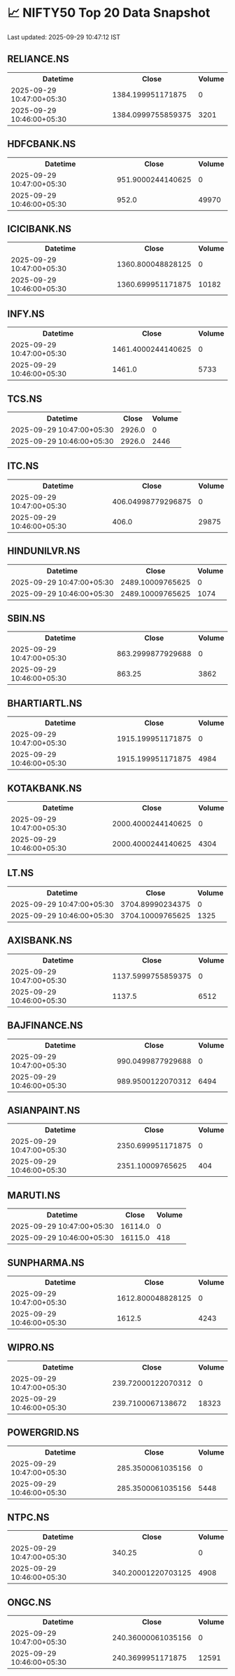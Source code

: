 # 📈 NIFTY50 Top 20 Data Snapshot

Last updated: 2025-09-29 10:47:12 IST

## RELIANCE.NS

<table>
  <tr><th>Datetime</th><th>Close</th><th>Volume</th></tr>
  <tr><td>2025-09-29 10:47:00+05:30</td><td>1384.199951171875</td><td>0</td></tr>
  <tr><td>2025-09-29 10:46:00+05:30</td><td>1384.0999755859375</td><td>3201</td></tr>
</table>

## HDFCBANK.NS

<table>
  <tr><th>Datetime</th><th>Close</th><th>Volume</th></tr>
  <tr><td>2025-09-29 10:47:00+05:30</td><td>951.9000244140625</td><td>0</td></tr>
  <tr><td>2025-09-29 10:46:00+05:30</td><td>952.0</td><td>49970</td></tr>
</table>

## ICICIBANK.NS

<table>
  <tr><th>Datetime</th><th>Close</th><th>Volume</th></tr>
  <tr><td>2025-09-29 10:47:00+05:30</td><td>1360.800048828125</td><td>0</td></tr>
  <tr><td>2025-09-29 10:46:00+05:30</td><td>1360.699951171875</td><td>10182</td></tr>
</table>

## INFY.NS

<table>
  <tr><th>Datetime</th><th>Close</th><th>Volume</th></tr>
  <tr><td>2025-09-29 10:47:00+05:30</td><td>1461.4000244140625</td><td>0</td></tr>
  <tr><td>2025-09-29 10:46:00+05:30</td><td>1461.0</td><td>5733</td></tr>
</table>

## TCS.NS

<table>
  <tr><th>Datetime</th><th>Close</th><th>Volume</th></tr>
  <tr><td>2025-09-29 10:47:00+05:30</td><td>2926.0</td><td>0</td></tr>
  <tr><td>2025-09-29 10:46:00+05:30</td><td>2926.0</td><td>2446</td></tr>
</table>

## ITC.NS

<table>
  <tr><th>Datetime</th><th>Close</th><th>Volume</th></tr>
  <tr><td>2025-09-29 10:47:00+05:30</td><td>406.04998779296875</td><td>0</td></tr>
  <tr><td>2025-09-29 10:46:00+05:30</td><td>406.0</td><td>29875</td></tr>
</table>

## HINDUNILVR.NS

<table>
  <tr><th>Datetime</th><th>Close</th><th>Volume</th></tr>
  <tr><td>2025-09-29 10:47:00+05:30</td><td>2489.10009765625</td><td>0</td></tr>
  <tr><td>2025-09-29 10:46:00+05:30</td><td>2489.10009765625</td><td>1074</td></tr>
</table>

## SBIN.NS

<table>
  <tr><th>Datetime</th><th>Close</th><th>Volume</th></tr>
  <tr><td>2025-09-29 10:47:00+05:30</td><td>863.2999877929688</td><td>0</td></tr>
  <tr><td>2025-09-29 10:46:00+05:30</td><td>863.25</td><td>3862</td></tr>
</table>

## BHARTIARTL.NS

<table>
  <tr><th>Datetime</th><th>Close</th><th>Volume</th></tr>
  <tr><td>2025-09-29 10:47:00+05:30</td><td>1915.199951171875</td><td>0</td></tr>
  <tr><td>2025-09-29 10:46:00+05:30</td><td>1915.199951171875</td><td>4984</td></tr>
</table>

## KOTAKBANK.NS

<table>
  <tr><th>Datetime</th><th>Close</th><th>Volume</th></tr>
  <tr><td>2025-09-29 10:47:00+05:30</td><td>2000.4000244140625</td><td>0</td></tr>
  <tr><td>2025-09-29 10:46:00+05:30</td><td>2000.4000244140625</td><td>4304</td></tr>
</table>

## LT.NS

<table>
  <tr><th>Datetime</th><th>Close</th><th>Volume</th></tr>
  <tr><td>2025-09-29 10:47:00+05:30</td><td>3704.89990234375</td><td>0</td></tr>
  <tr><td>2025-09-29 10:46:00+05:30</td><td>3704.10009765625</td><td>1325</td></tr>
</table>

## AXISBANK.NS

<table>
  <tr><th>Datetime</th><th>Close</th><th>Volume</th></tr>
  <tr><td>2025-09-29 10:47:00+05:30</td><td>1137.5999755859375</td><td>0</td></tr>
  <tr><td>2025-09-29 10:46:00+05:30</td><td>1137.5</td><td>6512</td></tr>
</table>

## BAJFINANCE.NS

<table>
  <tr><th>Datetime</th><th>Close</th><th>Volume</th></tr>
  <tr><td>2025-09-29 10:47:00+05:30</td><td>990.0499877929688</td><td>0</td></tr>
  <tr><td>2025-09-29 10:46:00+05:30</td><td>989.9500122070312</td><td>6494</td></tr>
</table>

## ASIANPAINT.NS

<table>
  <tr><th>Datetime</th><th>Close</th><th>Volume</th></tr>
  <tr><td>2025-09-29 10:47:00+05:30</td><td>2350.699951171875</td><td>0</td></tr>
  <tr><td>2025-09-29 10:46:00+05:30</td><td>2351.10009765625</td><td>404</td></tr>
</table>

## MARUTI.NS

<table>
  <tr><th>Datetime</th><th>Close</th><th>Volume</th></tr>
  <tr><td>2025-09-29 10:47:00+05:30</td><td>16114.0</td><td>0</td></tr>
  <tr><td>2025-09-29 10:46:00+05:30</td><td>16115.0</td><td>418</td></tr>
</table>

## SUNPHARMA.NS

<table>
  <tr><th>Datetime</th><th>Close</th><th>Volume</th></tr>
  <tr><td>2025-09-29 10:47:00+05:30</td><td>1612.800048828125</td><td>0</td></tr>
  <tr><td>2025-09-29 10:46:00+05:30</td><td>1612.5</td><td>4243</td></tr>
</table>

## WIPRO.NS

<table>
  <tr><th>Datetime</th><th>Close</th><th>Volume</th></tr>
  <tr><td>2025-09-29 10:47:00+05:30</td><td>239.72000122070312</td><td>0</td></tr>
  <tr><td>2025-09-29 10:46:00+05:30</td><td>239.7100067138672</td><td>18323</td></tr>
</table>

## POWERGRID.NS

<table>
  <tr><th>Datetime</th><th>Close</th><th>Volume</th></tr>
  <tr><td>2025-09-29 10:47:00+05:30</td><td>285.3500061035156</td><td>0</td></tr>
  <tr><td>2025-09-29 10:46:00+05:30</td><td>285.3500061035156</td><td>5448</td></tr>
</table>

## NTPC.NS

<table>
  <tr><th>Datetime</th><th>Close</th><th>Volume</th></tr>
  <tr><td>2025-09-29 10:47:00+05:30</td><td>340.25</td><td>0</td></tr>
  <tr><td>2025-09-29 10:46:00+05:30</td><td>340.20001220703125</td><td>4908</td></tr>
</table>

## ONGC.NS

<table>
  <tr><th>Datetime</th><th>Close</th><th>Volume</th></tr>
  <tr><td>2025-09-29 10:47:00+05:30</td><td>240.36000061035156</td><td>0</td></tr>
  <tr><td>2025-09-29 10:46:00+05:30</td><td>240.3699951171875</td><td>12591</td></tr>
</table>

